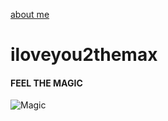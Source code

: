 [about me](aboutmefolder/me.md)
# iloveyou2themax
#### FEEL THE MAGIC 
![Magic](https://user-images.githubusercontent.com/119459564/205523664-372c46ba-1959-4c0f-8284-2384833f008e.jpg)
<span style="background-color:lilac">
